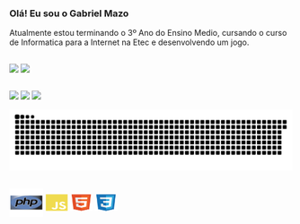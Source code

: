 
### Olá! Eu sou o Gabriel Mazo

Atualmente estou terminando o 3º Ano do Ensino Medio, cursando o curso de Informatica para a Internet na Etec e desenvolvendo um jogo.

##

<div>
 
 <img height="140em" src="https://github-readme-stats.vercel.app/api?username=gabrielmazo&show_icons=true&theme=gotham&include_all_commits=true&count_private=true" href="https://github.com/GabrielMazo?tab=repositories">
 <img height="140em" src="https://github-readme-stats.vercel.app/api/top-langs/?username=gabrielmazo&layout=compact&langs_count=7&theme=gotham" href="https://github.com/GabrielMazo?tab=repositories">
 
</div>
  
##
 
<div> 
  
 <a href = "https://join.skype.com/invite/nE0yyiDfscVW"><img src="https://img.shields.io/badge/-Skype-%230077B5?style=for-the-badge&logo=skype&logoColor=white" target="_blank"></a>
  <a href = "mailto:gabriels.mazo216@gmail.com"><img src="https://img.shields.io/badge/-Gmail-%23333?style=for-the-badge&logo=gmail&logoColor=white" target="_blank"></a>
  <a href="https://www.linkedin.com/in/gabriel-silva-mazo-a004a420a" target="_blank"><img src="https://img.shields.io/badge/-LinkedIn-%230077B5?style=for-the-badge&logo=linkedin&logoColor=white" target="_blank"></a> 
 
  ![Snake animation](https://github.com/gabrielmazo/gabrielmazo/blob/output/github-contribution-grid-snake.svg)
  
</div>

##

<div style="display: inline_block">
  
  <img align="center" alt="PHP" height="50" width="60" src="https://raw.githubusercontent.com/devicons/devicon/master/icons/php/php-original.svg">
  <img align="center" alt="JS" height="30" width="40" src="https://raw.githubusercontent.com/devicons/devicon/master/icons/javascript/javascript-plain.svg">
  <img align="center" alt="HTML" height="30" width="40" src="https://raw.githubusercontent.com/devicons/devicon/master/icons/html5/html5-original.svg">
  <img align="center" alt="CSS" height="30" width="40" src="https://raw.githubusercontent.com/devicons/devicon/master/icons/css3/css3-original.svg">
 
</div>
